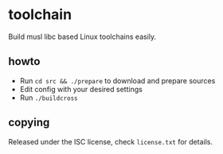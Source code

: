# toolchain
Build musl libc based Linux toolchains easily.

## howto
- Run `cd src && ./prepare` to download and prepare sources
- Edit config with your desired settings
- Run `./buildcross`

## copying
Released under the ISC license, check `license.txt` for details.
